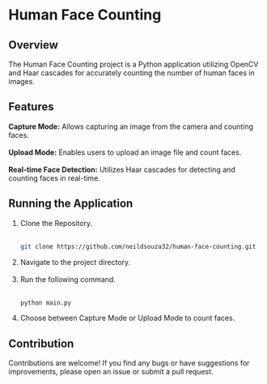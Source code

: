 # Human Face Counting
## Overview
The Human Face Counting project is a Python application utilizing OpenCV and Haar cascades for accurately counting the number of human faces in images.

## Features
**Capture Mode:** Allows capturing an image from the camera and counting faces.</br>  </br>
**Upload Mode:** Enables users to upload an image file and count faces.</br>  </br>
**Real-time Face Detection:** Utilizes Haar cascades for detecting and counting faces in real-time.</br>

## Running the Application

1. Clone the Repository.
   </br></br>
   ```bash
   git clone https://github.com/neildsouza32/human-face-counting.git
   ```
2. Navigate to the project directory.  </br>  </br>
3. Run the following command.
   </br></br>
   ```bash
   python main.py
   ```
4. Choose between Capture Mode or Upload Mode to count faces.

## Contribution
Contributions are welcome! If you find any bugs or have suggestions for improvements, please open an issue or submit a pull request.
